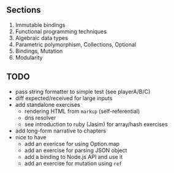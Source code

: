 ## Sections

1. Immutable bindings
2. Functional programming techniques
3. Algebraic data types
4. Parametric polymorphism, Collections, Optional
5. Bindings, Mutation
6. Modularity

## TODO

- pass string formatter to simple test (see playerA/B/C)
- diff expected/received for large inputs
- add standalone exercises
  - rendering HTML from `markup` (self-referential)
  - dns resolver
  - see introduction to ruby (Jasim) for array/hash exercises
- add long-form narrative to chapters
- nice to have
  - add an exericse for using Option.map
  - add an exercise for parsing JSON object
  - add a binding to Node.js API and use it
  - add an exercise for mutation using `ref`
